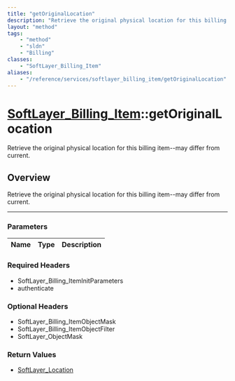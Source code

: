 ```yaml
---
title: "getOriginalLocation"
description: "Retrieve the original physical location for this billing item--may differ from current."
layout: "method"
tags:
    - "method"
    - "sldn"
    - "Billing"
classes:
    - "SoftLayer_Billing_Item"
aliases:
    - "/reference/services/softlayer_billing_item/getOriginalLocation"
---
```

# [SoftLayer_Billing_Item](/reference/services/SoftLayer_Billing_Item)::getOriginalLocation


Retrieve the original physical location for this billing item--may differ from current.


## Overview 
Retrieve the original physical location for this billing item--may differ from current.

-----

### Parameters 
|Name | Type | Description |
| --- | --- | --- |


### Required Headers
* SoftLayer_Billing_ItemInitParameters
* authenticate


### Optional Headers
* SoftLayer_Billing_ItemObjectMask
* SoftLayer_Billing_ItemObjectFilter
* SoftLayer_ObjectMask

### Return Values
* <a href='/reference/datatypes/SoftLayer_Location'>SoftLayer_Location </a>





